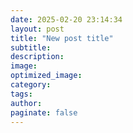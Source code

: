 ```yaml
---
date: 2025-02-20 23:14:34
layout: post
title: "New post title"
subtitle:
description:
image:
optimized_image:
category:
tags:
author:
paginate: false
---
```

